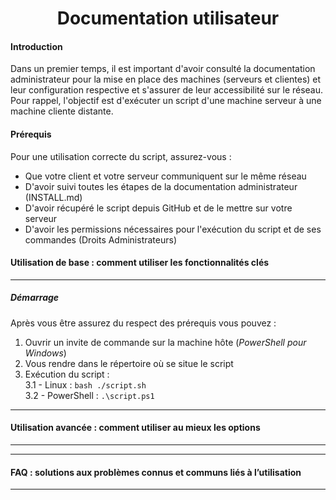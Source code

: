 <div align="center"><H1> Documentation utilisateur </H1></div>

#### Introduction

Dans un premier temps, il est important d'avoir consulté la documentation administrateur pour la mise en place des machines (serveurs et clientes) et leur configuration respective et s'assurer de leur accessibilité sur le réseau. Pour rappel, l'objectif est d'exécuter un script d'une machine serveur à une machine cliente distante.

#### Prérequis

Pour une utilisation correcte du script, assurez-vous :
* Que votre client et votre serveur communiquent sur le même réseau
* D'avoir suivi toutes les étapes de la documentation administrateur (INSTALL.md)
* D'avoir récupéré le script depuis GitHub et de le mettre sur votre serveur
* D'avoir les permissions nécessaires pour l'exécution du script et de ses commandes (Droits Administrateurs)

#### Utilisation de base : comment utiliser les fonctionnalités clés
______

##### Démarrage

Après vous être assurez du respect des prérequis vous pouvez :

1. Ouvrir un invite de commande sur la machine hôte (_PowerShell pour Windows_)
2. Vous rendre dans le répertoire où se situe le script
3. Exécution du script :  
   3.1 - Linux : `bash ./script.sh`  
   3.2 - PowerShell : `.\script.ps1`  

______
#### Utilisation avancée : comment utiliser au mieux les options
______


______
#### FAQ : solutions aux problèmes connus et communs liés à l’utilisation
______
